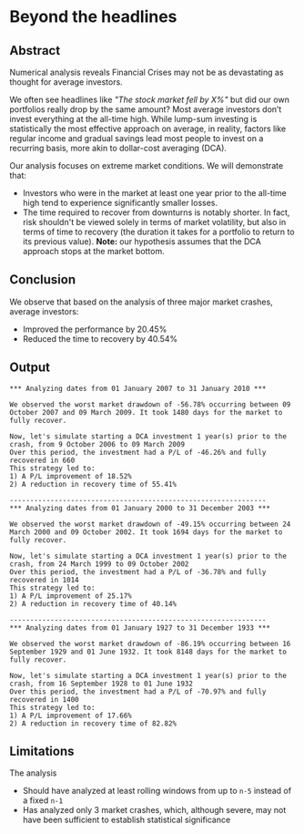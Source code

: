 # Beyond the headlines

## Abstract
Numerical analysis reveals Financial Crises may not be as devastating as thought for average investors.

We often see headlines like _"The stock market fell by X%"_ but did our own portfolios really drop by the same amount? Most average investors don’t invest everything at the all-time high. While lump-sum investing is statistically the most effective approach on average, in reality, factors like regular income and gradual savings lead most people to invest on a recurring basis, more akin to dollar-cost averaging (DCA).

Our analysis focuses on extreme market conditions. We will demonstrate that:
* Investors who were in the market at least one year prior to the all-time high tend to experience significantly smaller losses.
* The time required to recover from downturns is notably shorter. In fact, risk shouldn't be viewed solely in terms of market volatility, but also in terms of time to recovery  (the duration it takes for a portfolio to return to its previous value). **Note:** our hypothesis assumes that the DCA approach stops at the market bottom.

## Conclusion
We observe that based on the analysis of three major market crashes, average investors:
* Improved the performance by 20.45%
* Reduced the time to recovery by 40.54%

## Output
```
*** Analyzing dates from 01 January 2007 to 31 January 2010 ***

We observed the worst market drawdown of -56.78% occurring between 09 October 2007 and 09 March 2009. It took 1480 days for the market to fully recover.

Now, let's simulate starting a DCA investment 1 year(s) prior to the crash, from 9 October 2006 to 09 March 2009
Over this period, the investment had a P/L of -46.26% and fully recovered in 660
This strategy led to:
1) A P/L improvement of 18.52%
2) A reduction in recovery time of 55.41%

---------------------------------------------------------------
*** Analyzing dates from 01 January 2000 to 31 December 2003 ***

We observed the worst market drawdown of -49.15% occurring between 24 March 2000 and 09 October 2002. It took 1694 days for the market to fully recover.

Now, let's simulate starting a DCA investment 1 year(s) prior to the crash, from 24 March 1999 to 09 October 2002
Over this period, the investment had a P/L of -36.78% and fully recovered in 1014
This strategy led to:
1) A P/L improvement of 25.17%
2) A reduction in recovery time of 40.14%

---------------------------------------------------------------
*** Analyzing dates from 01 January 1927 to 31 December 1933 ***

We observed the worst market drawdown of -86.19% occurring between 16 September 1929 and 01 June 1932. It took 8148 days for the market to fully recover.

Now, let's simulate starting a DCA investment 1 year(s) prior to the crash, from 16 September 1928 to 01 June 1932
Over this period, the investment had a P/L of -70.97% and fully recovered in 1400
This strategy led to:
1) A P/L improvement of 17.66%
2) A reduction in recovery time of 82.82%

```

## Limitations
The analysis
* Should have analyzed at least rolling windows from up to `n-5` instead of a fixed `n-1`
* Has analyzed only 3 market crashes, which, although severe, may not have been sufficient to establish statistical significance
